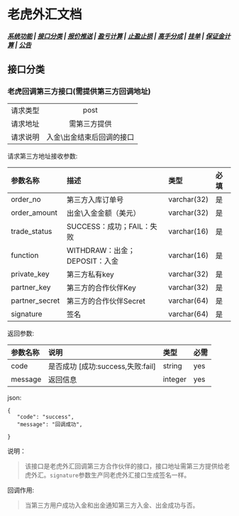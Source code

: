 # <span id = "liucheng">老虎外汇文档</span>

##### [系统功能](/) |  [接口分类](/api/category.html) | [报价推送](/quote.html) | [盈亏计算](/formula.html) | [止盈止损](/level.html) | [高手分成](/bouns.html) | [挂单](/pending.html) | [保证金计算](/ouccupy_asset.html) | [公告](/notice.html)

## 接口分类 
### 老虎回调第三方接口(需提供第三方回调地址)
|||
|:--:|:--:|
|请求类型|post|
|请求地址|需第三方提供|
|请求说明|入金\出金结束后回调的接口|

请求第三方地址接收参数:

|参数名称|描述|类型|必填|
|:--|:--|:--|:--|
|order_no|第三方入库订单号|varchar(32)|是|
|order_amount|出金\入金金额（美元）|varchar(32)|是|
|trade_status|SUCCESS：成功；FAIL：失败|varchar(16)|是|
|function|WITHDRAW：出金；DEPOSIT：入金|varchar(16)|是|
|private_key|第三方私有key|varchar(32)|是|
|partner_key|第三方的合作伙伴Key|varchar(32)|是|
|partner_secret|第三方的合作伙伴Secret|varchar(64)|是|
|signature|签名|varchar(64)|是|

返回参数:

|参数名称|说明|类型|必需|
|:--|:--|:--|:--|
|code|是否成功 [成功:success,失败:fail]|string|yes|
|message|返回信息|integer|yes|


json:
```
{
   "code": "success",
   "message": "回调成功",
 
}
```

说明：
>该接口是老虎外汇回调第三方合作伙伴的接口，接口地址需第三方提供给老虎外汇。`signature`参数生产同老虎外汇接口生成签名一样。

回调作用:
>当第三方用户成功入金和出金通知第三方入金、出金成功与否。

